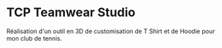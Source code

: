 # TCP Teamwear Studio
Réalisation d'un outil en 3D de customisation de T Shirt et de Hoodie pour mon club de tennis.
